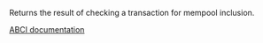 Returns the result of checking a transaction for mempool inclusion.

[ABCI documentation](https://docs.cometbft.com/v1/spec/abci/abci.html#checktx)